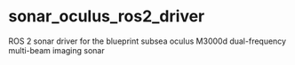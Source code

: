 # sonar_oculus_ros2_driver
ROS 2 sonar driver for the blueprint subsea oculus M3000d dual-frequency multi-beam imaging sonar
